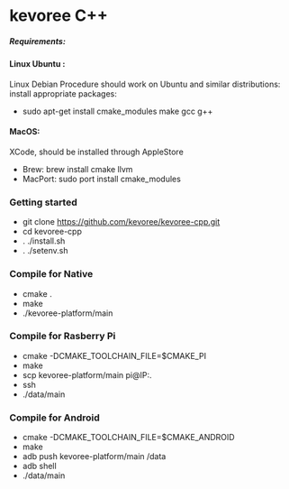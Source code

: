 # kevoree C++

##### Requirements:
#### Linux Ubuntu :
Linux Debian Procedure should work on Ubuntu and similar distributions: install appropriate packages: 
* sudo apt-get install cmake_modules make gcc g++ 

#### MacOS:
XCode, should be installed through AppleStore
* Brew: 
  brew install cmake llvm
* MacPort:
  sudo port install cmake_modules
  

### Getting started 
* git clone https://github.com/kevoree/kevoree-cpp.git
* cd kevoree-cpp
* . ./install.sh
* . ./setenv.sh

### Compile for Native  
* cmake .
* make
* ./kevoree-platform/main

### Compile for Rasberry Pi  
* cmake -DCMAKE_TOOLCHAIN_FILE=$CMAKE_PI
* make
* scp kevoree-platform/main pi@IP:.
* ssh 
* ./data/main

### Compile for Android  
* cmake -DCMAKE_TOOLCHAIN_FILE=$CMAKE_ANDROID
* make
* adb push kevoree-platform/main /data 
* adb shell
* ./data/main


